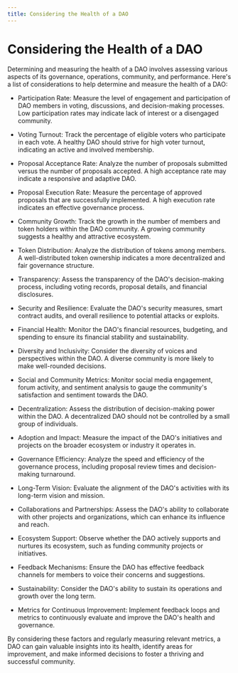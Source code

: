 ```yaml
---
title: Considering the Health of a DAO
---
```

# Considering the Health of a DAO

Determining and measuring the health of a DAO involves assessing various aspects of its governance, operations, community, and performance. Here's a list of considerations to help determine and measure the health of a DAO:

- Participation Rate: Measure the level of engagement and participation of DAO members in voting, discussions, and decision-making processes. Low participation rates may indicate lack of interest or a disengaged community.

- Voting Turnout: Track the percentage of eligible voters who participate in each vote. A healthy DAO should strive for high voter turnout, indicating an active and involved membership.

- Proposal Acceptance Rate: Analyze the number of proposals submitted versus the number of proposals accepted. A high acceptance rate may indicate a responsive and adaptive DAO.

- Proposal Execution Rate: Measure the percentage of approved proposals that are successfully implemented. A high execution rate indicates an effective governance process.

- Community Growth: Track the growth in the number of members and token holders within the DAO community. A growing community suggests a healthy and attractive ecosystem.

- Token Distribution: Analyze the distribution of tokens among members. A well-distributed token ownership indicates a more decentralized and fair governance structure.

- Transparency: Assess the transparency of the DAO's decision-making process, including voting records, proposal details, and financial disclosures.

- Security and Resilience: Evaluate the DAO's security measures, smart contract audits, and overall resilience to potential attacks or exploits.

- Financial Health: Monitor the DAO's financial resources, budgeting, and spending to ensure its financial stability and sustainability.

- Diversity and Inclusivity: Consider the diversity of voices and perspectives within the DAO. A diverse community is more likely to make well-rounded decisions.

- Social and Community Metrics: Monitor social media engagement, forum activity, and sentiment analysis to gauge the community's satisfaction and sentiment towards the DAO.

- Decentralization: Assess the distribution of decision-making power within the DAO. A decentralized DAO should not be controlled by a small group of individuals.

- Adoption and Impact: Measure the impact of the DAO's initiatives and projects on the broader ecosystem or industry it operates in.

- Governance Efficiency: Analyze the speed and efficiency of the governance process, including proposal review times and decision-making turnaround.

- Long-Term Vision: Evaluate the alignment of the DAO's activities with its long-term vision and mission.

- Collaborations and Partnerships: Assess the DAO's ability to collaborate with other projects and organizations, which can enhance its influence and reach.

- Ecosystem Support: Observe whether the DAO actively supports and nurtures its ecosystem, such as funding community projects or initiatives.

- Feedback Mechanisms: Ensure the DAO has effective feedback channels for members to voice their concerns and suggestions.

- Sustainability: Consider the DAO's ability to sustain its operations and growth over the long term.

- Metrics for Continuous Improvement: Implement feedback loops and metrics to continuously evaluate and improve the DAO's health and governance.

By considering these factors and regularly measuring relevant metrics, a DAO can gain valuable insights into its health, identify areas for improvement, and make informed decisions to foster a thriving and successful community.
